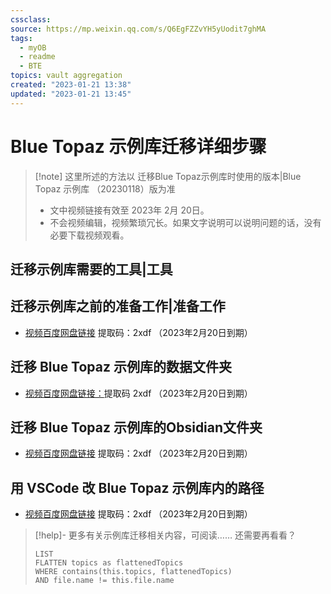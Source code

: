 ```yaml
---
cssclass:
source: https://mp.weixin.qq.com/s/Q6EgFZZvYH5yUodit7ghMA
tags:
  - myOB
  - readme
  - BTE
topics: vault aggregation
created: "2023-01-21 13:38"
updated: "2023-01-21 13:45"
---
```

# Blue Topaz 示例库迁移详细步骤

> [!note] 这里所述的方法以 迁移Blue Topaz示例库时使用的版本|Blue Topaz 示例库 （20230118）版为准
> - 文中视频链接有效至 2023年 2月 20日。
> - 不会视频编辑，视频繁琐冗长。如果文字说明可以说明问题的话，没有必要下载视频观看。


## 迁移示例库需要的工具|工具
## 迁移示例库之前的准备工作|准备工作
- [视频百度网盘链接](https://pan.baidu.com/s/1UYXSZLwj7y3Kw2HuwUNC5Q) 提取码：2xdf （2023年2月20日到期）
## 迁移 Blue Topaz 示例库的数据文件夹
- [视频百度网盘链接：](https://pan.baidu.com/s/1cESU37WBt3OWogILDWlBeg )提取码 2xdf （2023年2月20日到期）
## 迁移 Blue Topaz 示例库的Obsidian文件夹
- [视频百度网盘链接](https://pan.baidu.com/s/1UKsWZWQV-mhpmtx4szwxoA ) 提取码：2xdf （2023年2月20日到期）
## 用 VSCode 改 Blue Topaz 示例库内的路径 
- [视频百度网盘链接](https://pan.baidu.com/s/1S_uuWw34_-v--pbzW_8UeA ) 提取码：2xdf （2023年2月20日到期）



> [!help]- 更多有关示例库迁移相关内容，可阅读……
> 还需要再看看？
>
> ```dataview
> LIST
> FLATTEN topics as flattenedTopics
> WHERE contains(this.topics, flattenedTopics)
> AND file.name != this.file.name
> ```
>
